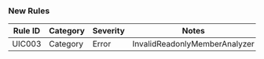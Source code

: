 ﻿### New Rules
Rule ID | Category | Severity | Notes
--------|----------|----------|-------
UIC003 | Category | Error | InvalidReadonlyMemberAnalyzer